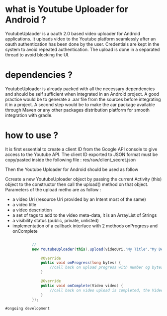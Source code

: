 # what is Youtube Uploader for Android ?
YoutubeUplaoder is a oauth 2.0 based video uploader for Android applications. It uploads video to the Youtube platform seamlessly after an oauth authentication has been done by the user.
Credentials are kept in the system to avoid repeated authentication.
The upload is done in a separated thread to avoid blocking the UI.

# dependencies ?
YoutubeUploader is already packed with all the necessary dependencies and should be self sufficient when integrated in an Android project.
A good practice would be to generate a .aar file from the sources before integrating it in a project.
A second step would be to make the aar package available through Maven or any other packages distribution platform for smooth integration with gradle.

# how to use ?

It is first essential to create a client ID from the  Google API console to give access to the Youtube API.
The client ID exported to JSON format must be copy/pasted inside the following file : res/raw/client_secret.json

Then the Youtube Uploader for Android should be used as follow

Ccreate a new YoutubeUploader object by passing the current Activity (this) object to the constructor then call the upload() method on that object.
Parameters of the upload metho are as follow :
- a video Uri (resource Uri provided by an Intent most of the same)
- a video title
- a video description
- a set of tags to add to the video meta-data, it is an ArrayList of Strings
- a visibility status (public, private, unlisted)
- implementation of a callback interface with 2 methods onProgress and onComplete

```java

            //
            new YoutubeUploader(this).upload(videoUri,"My Title","My Description",new ArrayList<String>(), "unlisted",new YoutubeUploader.UploadCallback() {

                @Override
                public void onProgress(long bytes) {
                    //call back on upload progress with number og bytes already uploaded
                }

                @Override
                public void onComplete(Video video) {
                    //call back on video upload is completed, the Video object provides the video ID with the getId() method
                }
            });

#ongoing development
